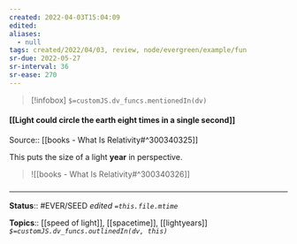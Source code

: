 ```yaml
---
created: 2022-04-03T15:04:09 
edited: 
aliases:
  - null
tags: created/2022/04/03, review, node/evergreen/example/fun
sr-due: 2022-05-27
sr-interval: 36
sr-ease: 270
---
```

> [!infobox]
`$=customJS.dv_funcs.mentionedIn(dv)`

#### [[Light could circle the earth eight times in a single second]] 

Source:: [[books - What Is Relativity#^300340325]]

This puts the size of a light **year** in perspective.
> ![[books - What Is Relativity#^300340326]]

### <hr class="footnote"/>

**Status**:: #EVER/SEED 
*edited `=this.file.mtime`*

**Topics**:: [[speed of light]], [[spacetime]], [[lightyears]]
*`$=customJS.dv_funcs.outlinedIn(dv, this)`*
